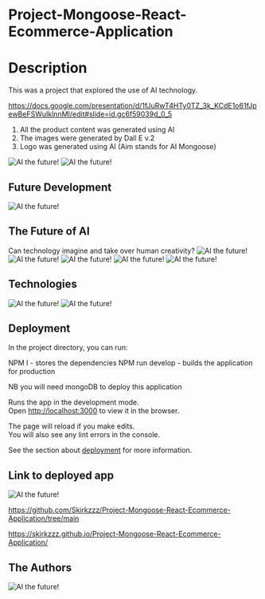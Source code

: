 # Project-Mongoose-React-Ecommerce-Application

# Description

This was a project that explored the use of AI technology.

https://docs.google.com/presentation/d/1fJuRwT4HTy0TZ_3k_KCdE1o61fJpewBeFSWuIklnnMI/edit#slide=id.gc6f59039d_0_5

1. All the product content was generated using AI
2. The images were generated by Dall E v.2
3. Logo was generated using AI (Aim stands for AI Mongoose)

![AI the future!](/assets/images/BusinessOpportunity.png)
![AI the future!](/assets/images/UserStory.png)

## Future Development

![AI the future!](/Assets/images/FutureDevelopment.png)

## The Future of AI

Can technology imagine and take over human creativity?
![AI the future!](/Assets/images/AI1.png)
![AI the future!](/Assets/images/AI2.png)
![AI the future!](/Assets/images/AIHistory.png)
![AI the future!](/Assets/images/AINews1.png)
![AI the future!](/Assets/images/AINews2.png)

## Technologies

![AI the future!](/Assets/images/Technologies.png)
![AI the future!](/Assets/images/AITechnologies.png)

## Deployment

In the project directory, you can run:

NPM I - stores the dependencies
NPM run develop - builds the application for production

NB you will need mongoDB to deploy this application

Runs the app in the development mode.\
Open [http://localhost:3000](http://localhost:3000) to view it in the browser.

The page will reload if you make edits.\
You will also see any lint errors in the console.

See the section about [deployment](https://facebook.github.io/create-react-app/docs/deployment) for more information.

## Link to deployed app

![AI the future!](/assets/images/Demo.png)

https://github.com/Skirkzzz/Project-Mongoose-React-Ecommerce-Application/tree/main

https://skirkzzz.github.io/Project-Mongoose-React-Ecommerce-Application/

## The Authors

![AI the future!](/Assets/images/TeamMongoose.png)
